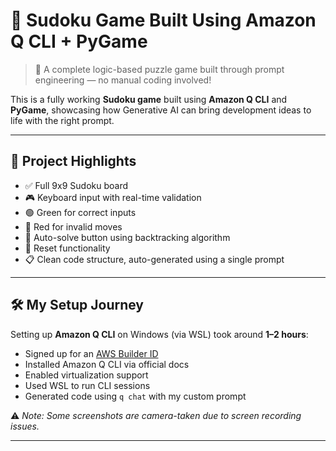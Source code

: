 # 🔢 Sudoku Game Built Using Amazon Q CLI + PyGame

> 🧠 A complete logic-based puzzle game built through prompt engineering — no manual coding involved!

This is a fully working **Sudoku game** built using **Amazon Q CLI** and **PyGame**, showcasing how Generative AI can bring development ideas to life with the right prompt.

---

## 📸 Project Highlights

- ✅ Full 9x9 Sudoku board
- 🎮 Keyboard input with real-time validation
- 🟢 Green for correct inputs
- 🔴 Red for invalid moves
- 🧠 Auto-solve button using backtracking algorithm
- 🔁 Reset functionality
- 📋 Clean code structure, auto-generated using a single prompt

---

## 🛠 My Setup Journey

Setting up **Amazon Q CLI** on Windows (via WSL) took around **1–2 hours**:
- Signed up for an [AWS Builder ID](https://community.aws)
- Installed Amazon Q CLI via official docs
- Enabled virtualization support
- Used WSL to run CLI sessions
- Generated code using `q chat` with my custom prompt

⚠️ _Note: Some screenshots are camera-taken due to screen recording issues._

---

